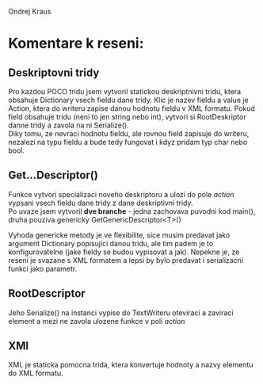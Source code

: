 Ondrej Kraus
# Komentare k reseni:

## Deskriptovni tridy 
Pro kazdou POCO tridu jsem vytvoril statickou deskriptnivni tridu, ktera obsahuje Dictionary vsech fieldu dane tridy. Klic je nazev fieldu a value je Action, ktera do writeru zapise danou hodnotu fieldu v XML formatu. Pokud field obsahuje tridu (neni to jen string nebo int), vytvori si RootDeskriptor danne tridy a zavola na ni Serialize().  
Diky tomu, ze nevraci hodnotu fieldu, ale rovnou field zapisuje do writeru, nezalezi na typu fieldu a bude tedy fungovat i kdyz pridam typ char nebo bool.


## Get...Descriptor()
Funkce vytvori specializaci noveho deskriptoru a ulozi do pole *action* vypsani vsech fieldu dane tridy z dane deskriptivni tridy.  
Po uvaze jsem vytvoril **dve branche** - jedna zachovava puvodni kod main(), druha pouziva genericky GetGenericDescriptor<T\>()  

Vyhoda genericke metody je ve flexibilite, sice musim predavat jako argument Dictionary popisujici danou tridu, ale tim padem je to konfigurovatelne (jake fieldy se budou vypisovat a jak). Nepekne je, ze reseni je svazane s XML formatem a lepsi by bylo predavat i serializacni funkci jako parametr.


## RootDescriptor
Jeho Serialize() na instanci vypise do TextWriteru oteviraci a zaviraci element a mezi ne zavola ulozene funkce v poli *action*

## XMl
XML je staticka pomocna trida, ktera konvertuje hodnoty a nazvy elementu do XML formatu.